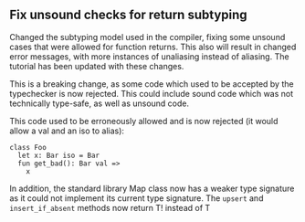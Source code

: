 ## Fix unsound checks for return subtyping

Changed the subtyping model used in the compiler,
fixing some unsound cases that were allowed for function returns.
This also will result in changed error messages, with more
instances of unaliasing instead of aliasing. The tutorial has
been updated with these changes.

This is a breaking change, as some code which used to be accepted
by the typechecker is now rejected. This could include sound code
which was not technically type-safe, as well as unsound code.

This code used to be erroneously allowed and is now rejected
(it would allow a val and an iso to alias):
```
class Foo
  let x: Bar iso = Bar
  fun get_bad(): Bar val =>
    x
```

In addition, the standard library Map class now has a weaker
type signature as it could not implement its current type signature.
The `upsert` and `insert_if_absent` methods now return T! instead of T

